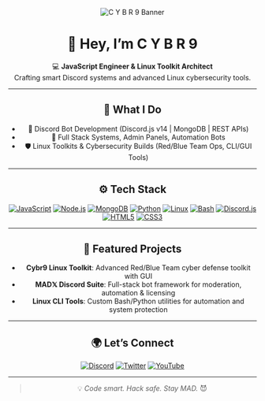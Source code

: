 <div align="center">

![C Y B R 9 Banner](https://cdn.discordapp.com/attachments/1136565771368136774/1364950341103390760/MADbot_128_x_128_px_201_x_358_px_358_x_201_px_576_x_136_px.gif?ex=680b8890&is=680a3710&hm=4437ad8f25d2224322655082acf79d3ffe48897188be4555cd274f6a3241f355&)

# 👋 Hey, I’m **C Y B R 9**

💻 **JavaScript Engineer & Linux Toolkit Architect**  
Crafting smart Discord systems and advanced Linux cybersecurity tools.

---

## 🧰 What I Do

- 🤖 Discord Bot Development (Discord.js v14 | MongoDB | REST APIs)
- 🧪 Full Stack Systems, Admin Panels, Automation Bots
- 🛡️ Linux Toolkits & Cybersecurity Builds (Red/Blue Team Ops, CLI/GUI Tools)

---

## ⚙️ Tech Stack

[![JavaScript](https://img.shields.io/badge/JavaScript-F7DF1E?style=flat-square&logo=javascript&logoColor=black)](https://developer.mozilla.org/en-US/docs/Web/JavaScript)
[![Node.js](https://img.shields.io/badge/Node.js-339933?style=flat-square&logo=node.js&logoColor=white)](https://nodejs.org/)
[![MongoDB](https://img.shields.io/badge/MongoDB-47A248?style=flat-square&logo=mongodb&logoColor=white)](https://www.mongodb.com/)
[![Python](https://img.shields.io/badge/Python-3776AB?style=flat-square&logo=python&logoColor=white)](https://www.python.org/)
[![Linux](https://img.shields.io/badge/Linux-333333?style=flat-square&logo=linux&logoColor=white)](https://www.linux.org/)
[![Bash](https://img.shields.io/badge/Bash-4EAA25?style=flat-square&logo=gnu-bash&logoColor=white)](https://www.gnu.org/software/bash/)
[![Discord.js](https://img.shields.io/badge/Discord.js-5865F2?style=flat-square&logo=discord&logoColor=white)](https://discord.js.org/)
[![HTML5](https://img.shields.io/badge/HTML5-E34F26?style=flat-square&logo=html5&logoColor=white)](https://developer.mozilla.org/en-US/docs/Web/HTML)
[![CSS3](https://img.shields.io/badge/CSS3-1572B6?style=flat-square&logo=css3&logoColor=white)](https://developer.mozilla.org/en-US/docs/Web/CSS)

---

## 🧪 Featured Projects

- **Cybr9 Linux Toolkit**: Advanced Red/Blue Team cyber defense toolkit with GUI
- **MAD𝕏 Discord Suite**: Full-stack bot framework for moderation, automation & licensing
- **Linux CLI Tools**: Custom Bash/Python utilities for automation and system protection

---

## 🌍 Let’s Connect

[![Discord](https://img.shields.io/badge/Discord-5865F2?style=flat-square&logo=discord&logoColor=white)](https://discord.gg/GsAabsdC5p)
[![Twitter](https://img.shields.io/badge/Twitter-1DA1F2?style=flat-square&logo=twitter&logoColor=white)](https://twitter.com/MADX900)
[![YouTube](https://img.shields.io/badge/YouTube-FF0000?style=flat-square&logo=youtube&logoColor=white)](https://youtube.com/MADX_Developer)

---

> 💡 *Code smart. Hack safe. Stay MAD.* 😈
